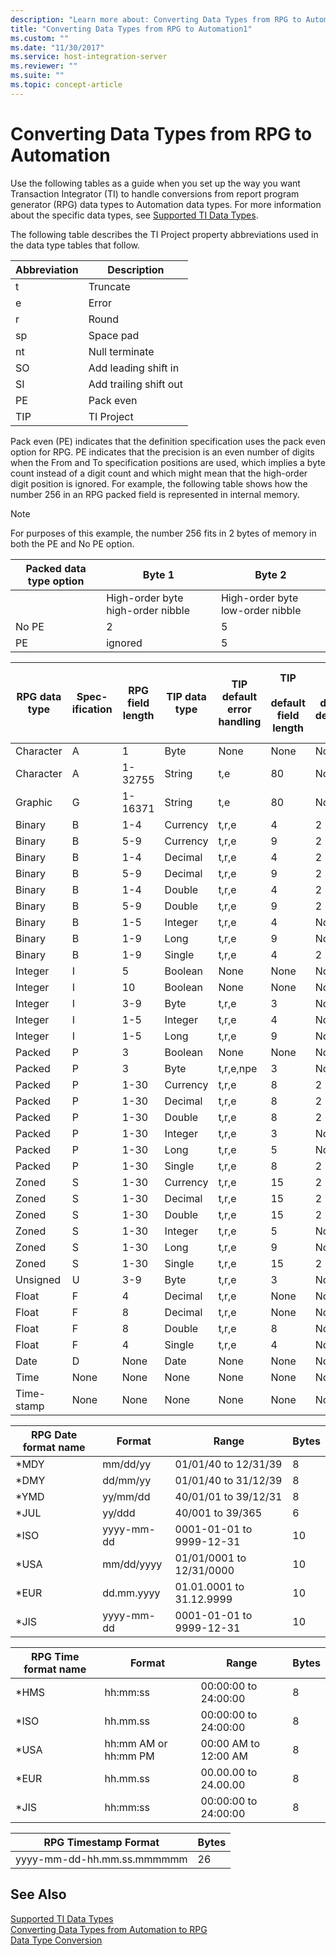```yaml
---
description: "Learn more about: Converting Data Types from RPG to Automation"
title: "Converting Data Types from RPG to Automation1"
ms.custom: ""
ms.date: "11/30/2017"
ms.service: host-integration-server
ms.reviewer: ""
ms.suite: ""
ms.topic: concept-article
---
```

# Converting Data Types from RPG to Automation
Use the following tables as a guide when you set up the way you want Transaction Integrator (TI) to handle conversions from report program generator (RPG) data types to Automation data types. For more information about the specific data types, see [Supported TI Data Types](../core/supported-ti-data-types2.md).  
  
 The following table describes the TI Project property abbreviations used in the data type tables that follow.  
  
|Abbreviation|Description|  
|------------------|-----------------|  
|t|Truncate|  
|e|Error|  
|r|Round|  
|sp|Space pad|  
|nt|Null terminate|  
|SO|Add leading shift in|  
|SI|Add trailing shift out|  
|PE|Pack even|  
|TIP|TI Project|  
  
 Pack even (PE) indicates that the definition specification uses the pack even option for RPG. PE indicates that the precision is an even number of digits when the From and To specification positions are used, which implies a byte count instead of a digit count and which might mean that the high-order digit position is ignored. For example, the following table shows how the number 256 in an RPG packed field is represented in internal memory.  
  
> [!NOTE]
>  For purposes of this example, the number 256 fits in 2 bytes of memory in both the PE and No PE option.  
  
| Packed data type option |              Byte 1               |              Byte 2              |
|-------------------------|-----------------------------------|----------------------------------|
|                         | High-order byte high-order nibble | High-order byte low-order nibble |
|          No PE          |                 2                 |                5                 |
|           PE            |              ignored              |                5                 |
  
|RPG data type|Spec-ification|RPG field length|TIP data type|TIP default error handling|TIP<br /><br /> default field length|TIP default decimals|TIP<br /><br /> default string<br /><br /> handling|  
|-------------------|---------------------|----------------------|-------------------|--------------------------------|----------------------------------|--------------------------|-----------------------------------------|  
|Character|A|1|Byte|None|None|None|None|  
|Character|A|1-32755|String|t,e|80|None|sp,nt|  
|Graphic|G|1-16371|String|t,e|80|None|sp|  
|Binary|B|1-4|Currency|t,r,e|4|2|None|  
|Binary|B|5-9|Currency|t,r,e|9|2|None|  
|Binary|B|1-4|Decimal|t,r,e|4|2|None|  
|Binary|B|5-9|Decimal|t,r,e|9|2|None|  
|Binary|B|1-4|Double|t,r,e|4|2|None|  
|Binary|B|5-9|Double|t,r,e|9|2|None|  
|Binary|B|1-5|Integer|t,r,e|4|None|None|  
|Binary|B|1-9|Long|t,r,e|9|None|None|  
|Binary|B|1-9|Single|t,r,e|4|2|None|  
|Integer|I|5|Boolean|None|None|None|None|  
|Integer|I|10|Boolean|None|None|None|None|  
|Integer|I|3-9|Byte|t,r,e|3|None|None|  
|Integer|I|1-5|Integer|t,r,e|4|None|None|  
|Integer|I|1-5|Long|t,r,e|9|None|None|  
|Packed|P|3|Boolean|None|None|None|None|  
|Packed|P|3|Byte|t,r,e,npe|3|None|None|  
|Packed|P|1-30|Currency|t,r,e|8|2|None|  
|Packed|P|1-30|Decimal|t,r,e|8|2|None|  
|Packed|P|1-30|Double|t,r,e|8|2|None|  
|Packed|P|1-30|Integer|t,r,e|3|None|None|  
|Packed|P|1-30|Long|t,r,e|5|None|None|  
|Packed|P|1-30|Single|t,r,e|8|2|None|  
|Zoned|S|1-30|Currency|t,r,e|15|2|None|  
|Zoned|S|1-30|Decimal|t,r,e|15|2|None|  
|Zoned|S|1-30|Double|t,r,e|15|2|None|  
|Zoned|S|1-30|Integer|t,r,e|5|None|None|  
|Zoned|S|1-30|Long|t,r,e|9|None|None|  
|Zoned|S|1-30|Single|t,r,e|15|2|None|  
|Unsigned|U|3-9|Byte|t,r,e|3|None|None|  
|Float|F|4|Decimal|t,r,e|None|None|None|  
|Float|F|8|Decimal|t,r,e|None|None|None|  
|Float|F|8|Double|t,r,e|8|None|None|  
|Float|F|4|Single|t,r,e|4|None|None|  
|Date|D|None|Date|None|None|None|None|  
|Time|None|None|None|None|None|None|None|  
|Time-stamp|None|None|None|None|None|None|None|  
  
|RPG Date format name|Format|Range|Bytes|  
|--------------------------|------------|-----------|-----------|  
|*MDY|mm/dd/yy|01/01/40 to 12/31/39|8|  
|*DMY|dd/mm/yy|01/01/40 to 31/12/39|8|  
|*YMD|yy/mm/dd|40/01/01 to 39/12/31|8|  
|*JUL|yy/ddd|40/001 to 39/365|6|  
|*ISO|yyyy-mm-dd|0001-01-01 to 9999-12-31|10|  
|*USA|mm/dd/yyyy|01/01/0001 to 12/31/0000|10|  
|*EUR|dd.mm.yyyy|01.01.0001 to 31.12.9999|10|  
|*JIS|yyyy-mm-dd|0001-01-01 to 9999-12-31|10|  
  
|RPG Time format name|Format|Range|Bytes|  
|--------------------------|------------|-----------|-----------|  
|*HMS|hh:mm:ss|00:00:00 to 24:00:00|8|  
|*ISO|hh.mm.ss|00:00:00 to 24:00:00|8|  
|*USA|hh:mm AM or hh:mm PM|00:00 AM to 12:00 AM|8|  
|*EUR|hh.mm.ss|00.00.00 to 24.00.00|8|  
|*JIS|hh:mm:ss|00:00:00 to 24:00:00|8|  
  
|RPG Timestamp Format|Bytes|  
|--------------------------|-----------|  
|yyyy-mm-dd-hh.mm.ss.mmmmmm|26|  
  
## See Also  
 [Supported TI Data Types](../core/supported-ti-data-types2.md)   
 [Converting Data Types from Automation to RPG](../core/converting-data-types-from-automation-to-rpg1.md)   
 [Data Type Conversion](../core/data-type-conversion1.md)
